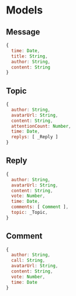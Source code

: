 # Models

## Message

```js
{
  time: Date,
  title: String,
  author: String,
  content: String
}
```

## Topic

```js
{
  author: String,
  avatarUrl: String,
  content: String,
  attentionCount: Number,
  time: Date,
  replys: [ _Reply ]
}
```

## Reply

```js
{
  author: String,
  avatarUrl: String,
  content: String,
  vote: Number,
  time: Date,
  comments: [ Comment ],
  topic: _Topic,
}
```

## Comment

```js
{
  author: String,
  call: String,
  avatarUrl: String,
  content: String,
  vote: Number,
  time: Date
}
```